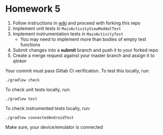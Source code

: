 # Homework 5

1. Follow instructions in [wiki](https://gitlab.fi.muni.cz/grp-pv256/wiki/wikis/home)
and proceed with forking this repo
2. Implement unit tests in `MainActivityViewModdelTest`
3. Implement instrumentation tests in `MainActivityTest`
   * You may need to implement more than bodies of empty test functions
4. Submit changes into a **submit** branch and push it to your forked repo
5. Create a merge request against _your_ master branch and assign it to _qtokar_

Your commit must pass Gitlab CI verification. To test this locally, run:
```
./gradlew check
```

To check unit tests locally, run:
```
./gradlew test
```

To check instrumented tests locally, run:
```
./gradlew connectedAndroidTest
```
Make sure, your device/emulator is connected